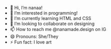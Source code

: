 - 👋 Hi, I’m nanaa!
- 👀 I’m interested in programming!
- 🌱 I’m currently learning HTML and CSS
- 💞️ I’m looking to collaborate on designing
- 📫 How to reach me @nanamade.design on IG
- 😄 Pronouns: She/They
- ⚡ Fun fact: I love art

<!---
nanaaa27/nanaaa27 is a ✨ special ✨ repository because its `README.md` (this file) appears on your GitHub profile.
You can click the Preview link to take a look at your changes.
--->
